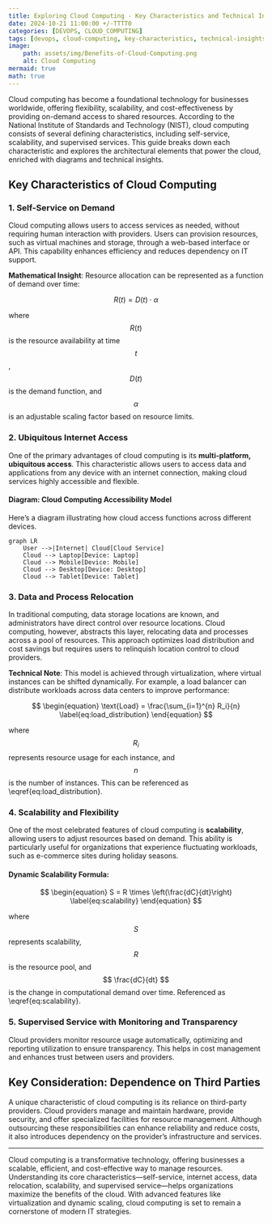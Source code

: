 ```yaml
---
title: Exploring Cloud Computing - Key Characteristics and Technical Insights 
date: 2024-10-21 11:00:00 +/-TTTT0
categories: [DEVOPS, CLOUD_COMPUTING]
tags: [devops, cloud-computing, key-characteristics, technical-insights, self-service, scalability, ubiquitous-access, data-relocation, virtualization, dynamic-scaling, resource-allocation, monitoring, third-party-dependency, mermaid-diagram, mathjax, mathematical-expressions, load-balancing, supervised-service, cloud-architecture, internet-access, scalability-formula]
image:
    path: assets/img/Benefits-of-Cloud-Computing.png 
    alt: Cloud Computing
mermaid: true
math: true
---
```


Cloud computing has become a foundational technology for businesses worldwide, offering flexibility, scalability, and cost-effectiveness by providing on-demand access to shared resources. According to the National Institute of Standards and Technology (NIST), cloud computing consists of several defining characteristics, including self-service, scalability, and supervised services. This guide breaks down each characteristic and explores the architectural elements that power the cloud, enriched with diagrams and technical insights.

## Key Characteristics of Cloud Computing

### 1. Self-Service on Demand

Cloud computing allows users to access services as needed, without requiring human interaction with providers. Users can provision resources, such as virtual machines and storage, through a web-based interface or API. This capability enhances efficiency and reduces dependency on IT support.

**Mathematical Insight**: Resource allocation can be represented as a function of demand over time:

$$
R(t) = D(t) \cdot \alpha
$$

where $$ R(t) $$ is the resource availability at time $$ t $$, $$ D(t) $$ is the demand function, and $$ \alpha $$ is an adjustable scaling factor based on resource limits.

### 2. Ubiquitous Internet Access

One of the primary advantages of cloud computing is its **multi-platform, ubiquitous access**. This characteristic allows users to access data and applications from any device with an internet connection, making cloud services highly accessible and flexible.

#### Diagram: Cloud Computing Accessibility Model
Here’s a diagram illustrating how cloud access functions across different devices.

```mermaid
graph LR
    User -->|Internet| Cloud[Cloud Service]
    Cloud --> Laptop[Device: Laptop]
    Cloud --> Mobile[Device: Mobile]
    Cloud --> Desktop[Device: Desktop]
    Cloud --> Tablet[Device: Tablet]
```

### 3. Data and Process Relocation

In traditional computing, data storage locations are known, and administrators have direct control over resource locations. Cloud computing, however, abstracts this layer, relocating data and processes across a pool of resources. This approach optimizes load distribution and cost savings but requires users to relinquish location control to cloud providers.

**Technical Note**: This model is achieved through virtualization, where virtual instances can be shifted dynamically. For example, a load balancer can distribute workloads across data centers to improve performance:

$$
\begin{equation}
\text{Load} = \frac{\sum_{i=1}^{n} R_i}{n}
\label{eq:load_distribution}
\end{equation}
$$

where $$ R_i $$ represents resource usage for each instance, and $$ n $$ is the number of instances. This can be referenced as \eqref{eq:load_distribution}.

### 4. Scalability and Flexibility

One of the most celebrated features of cloud computing is **scalability**, allowing users to adjust resources based on demand. This ability is particularly useful for organizations that experience fluctuating workloads, such as e-commerce sites during holiday seasons.

#### Dynamic Scalability Formula:

$$
\begin{equation}
S = R \times \left(\frac{dC}{dt}\right)
\label{eq:scalability}
\end{equation}
$$

where $$ S $$ represents scalability, $$ R $$ is the resource pool, and $$ \frac{dC}{dt} $$ is the change in computational demand over time. Referenced as \eqref{eq:scalability}.

### 5. Supervised Service with Monitoring and Transparency

Cloud providers monitor resource usage automatically, optimizing and reporting utilization to ensure transparency. This helps in cost management and enhances trust between users and providers.

## Key Consideration: Dependence on Third Parties

A unique characteristic of cloud computing is its reliance on third-party providers. Cloud providers manage and maintain hardware, provide security, and offer specialized facilities for resource management. Although outsourcing these responsibilities can enhance reliability and reduce costs, it also introduces dependency on the provider’s infrastructure and services.

---
Cloud computing is a transformative technology, offering businesses a scalable, efficient, and cost-effective way to manage resources. Understanding its core characteristics—self-service, internet access, data relocation, scalability, and supervised service—helps organizations maximize the benefits of the cloud. With advanced features like virtualization and dynamic scaling, cloud computing is set to remain a cornerstone of modern IT strategies.
